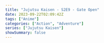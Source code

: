 ```yaml
---
title: "Jujutsu Kaisen - S2E9 - Gate Open"
date: 2023-09-22T02:09:42Z
tags: ["Anime"]
categories: ["Action", "Adventure"]
series: ["Jujutsu Kaisen"]
showSummary: false
---
```


  <mux-player stream-type="on-demand"
  src="https://kp3d-my.sharepoint.com/personal/ryoo_kp3d_onmicrosoft_com/_layouts/15/download.aspx?share=EUklnvha0UhFvr3bJyM8UF8BO64BMkt7mwxK_M9Xo8GH2A" metadata-video-title="Jujutsu Kaisen - S2E9 - Gate Open" prefer-playback="mse" controls>
  </mux-player>
  
  
  <script src="https://cdn.jsdelivr.net/npm/@mux/mux-player"></script>
  
   <script id="PVeBEdKn02EGSu02ubOBinnbAf01tEU3vrj1OOYgvfuZ01Y" type="application/ld+json">
 {
  "@context": "https://schema.org/",
  "@type": "VideoObject",
  "name": "Jujutsu Kaisen - S2E9 - Gate Open",
  "contentUrl": "https://stream.mux.com/PVeBEdKn02EGSu02ubOBinnbAf01tEU3vrj1OOYgvfuZ01Y.m3u8",
  "thumbnailUrl": "https://graph.org/file/fccbbe529105363755e15.jpg?width=314&fit_mode=preserve&time=25",
  "uploadDate": "2023-09-22T02:09:42Z",
}

</script>
